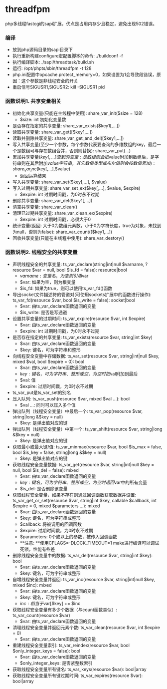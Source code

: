 # threadfpm
php多线程fastcgi的sapi扩展，优点是占用内存少且稳定，避免出现502错误。

### 编译
* 放到php源码目录的sapi目录下
* 执行重新构建configure宏配置脚本的命令: ./buildconf -f
* 执行编译脚本: ./sapi/threadtask/build.sh
* 运行: /opt/phpts/sbin/threadfpm -t 128
* php.ini配置中opcache.protect_memory=0，如果设置为1会导致段错误，原因：这个参数是非线程安全的开关
* 重启信号SIGUSR1,SIGUSR2: kill -SIGUSR1 pid

### 函数说明1. 共享变量相关
* 初始化共享变量(只能在主线程中使用): share_var_init($size = 128)
  * $size: int 初始化变量数
* 是否存在指定的共享变量: share_var_exists($key1[,...])
* 读取共享变量: share_var_get([$key1,...])
* 读取并删除共享变量: share_var_get_and_del([$key1,...])
* 写入共享变量(至少一个参数，每个参数代表要查询的多维数组的key，最后一个是数组可与存在数组合并，否则则替换): share_var_put(...)
* 累加共享变量($key[,...]查到的变量: 是数组则会把$value附加到数组后，是字符串则在其后附加$value字符串，其它数值类型或布尔值则会按数值累加): share_var_inc($key[,...],$value)
  * 返回运算结果
* 写入共享变量: share_var_set($key[,...], $value)
* 写入过期共享变量: share_var_set_ex($key[,...], $value, $expire)
  * $expire: int 过期时间戳，为0时永不过期
* 删除共享变量: share_var_del($key1[,...])
* 清空共享变量: share_var_clean()
* 清理已过期共享变量: share_var_clean_ex($expire)
  * $expire: int 过期时间戳，必须大于0
* 统计变量(返回: 大于0为数组元素数，小于0为字符长度，true为对象，未找到为null，否则为false): share_var_count([$key1,...])
* 回收共享变量(只能在主线程中使用): share_var_destory()

### 函数说明2. 线程安全的共享变量
* 声明线程安全的共享变量: ts_var_declare(string|int|null $varname, ?resource $var = null, bool $is_fd = false): resource|bool
  * $varname: 变量名，为空则引用$var
  * $var: 如果为空，则为根变量
  * $is_fd: 如果为true，则可以使用ts_var_fd()函数
* 导出socket文件描述符的管道对(可使用sockets扩展中的函数进行操作): ts_var_fd(resource $var, bool $is_write = false): socket|bool
  * $var: 由ts_var_declare函数返回的变量
  * $is_write: 是否是写通道
* 设置共享变量的过期时间: ts_var_expire(resource $var, int $expire)
  * $var: 由ts_var_declare函数返回的变量
  * $expire: int 过期时间戳，为0时永不过期
* 是否存在指定的共享变量: ts_var_exists(resource $var, string|int $key)
  * $var: 由ts_var_declare函数返回的变量
  * $key: 键名，可为字符串和整形
* 向线程安全变量中存储数据: ts_var_set(resource $var, string|int|null $key, mixed $val, bool $expire = 0): bool
  * $var: 由ts_var_declare函数返回的变量
  * $key: 键名，可为字符串、整形或空，为空时把$val附加到最后
  * $val: 值
  * $expire: 过期时间戳，为0时永不过期
* ts_var_put是ts_var_set的别名
* 压入队列: ts_var_push(resource $var, mixed $val ...): bool
  * $val ...: 同时可以压入多个值
* 弹出队列（线程安全变量）中最后一个: ts_var_pop(resource $var, string|long &$key = null)
  * $key: 是弹出值对应的键
* 弹出队列（线程安全变量）中第一个: ts_var_shift(resource $var, string|long &$key = null)
  * $key: 是弹出值对应的键
* 获取最小或最大键/值: ts_var_minmax(resource $var, bool $is_max = false, bool $is_key = false, string|long &$key = null)
  * $key: 是弹出值对应的键
* 获取线程安全变量数据: ts_var_get(resource $var, string|int|null $key = null, bool $is_del = false): mixed
  * $var: 由ts_var_declare函数返回的变量
  * $key: 键名，可为字符串、整形或空，为空时返回$var中的所有变量
  * $is_del: 是否删除该变量
* 获取线程安全变量，如果不存在则通过回调函数获取数据并设置: ts_var_get_or_set(resource $var, string|int $key, callable $callback, int $expire = 0, mixed $parameters ...): mixed
  * $var: 由ts_var_declare函数返回的变量
  * $key: 键名，可为字符串或整形
  * $callback: 将被调用的回调函数
  * $expire: 过期时间戳，为0时永不过期
  * $parameters: 0个或以上的参数，被传入回调函数
  * **注意: **使用CFLAGS=-DLOCK_TIMEOUT=1 make进行编译可以调试死锁，性能有些差
* 删除线程安全变量中的数据: ts_var_del(resource $var, string|int $key): bool
  * $var: 由ts_var_declare函数返回的变量
  * $key: 键名，可为字符串或整形
* 自增线程安全变量并返回: ts_var_inc(resource $var, string|int|null $key, mixed $inc): mixed
  * $var: 由ts_var_declare函数返回的变量
  * $key: 键名，可为字符串或整形
  * $inc: 相当于$var[$key] += $inc
* 获取线程安全变量有多少个数据（与count函数类似）: ts_var_count(resource $var)
  * $var: 由ts_var_declare函数返回的变量
* 清理线程安全变量并返回元素个数: ts_var_clean(resource $var, int $expire = 0)
  * $var: 由ts_var_declare函数返回的变量
* 重建线程安全变量索引: ts_var_reindex(resource $var, bool $only_integer_keys = false): bool
  * $var: 由ts_var_declare函数返回的变量
  * $only_integer_keys: 是否紧整数索引
* 获取线程安全变量所有键名: ts_var_keys(resource $var): bool|array
* 获取线程安全变量所有键过期时间: ts_var_expires(resource $var): bool|array

